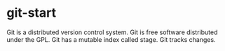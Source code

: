 # git-start
Git is a distributed version control system.
Git is free software distributed under the GPL.
Git has a mutable index called stage.
Git tracks changes.

